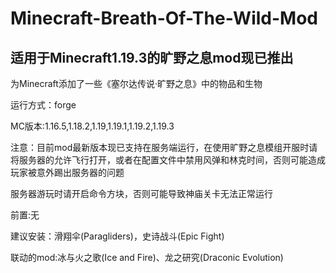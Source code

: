 # Minecraft-Breath-Of-The-Wild-Mod
## 适用于Minecraft1.19.3的旷野之息mod现已推出
为Minecraft添加了一些《塞尔达传说·旷野之息》中的物品和生物

运行方式：forge

MC版本:1.16.5,1.18.2,1.19,1.19.1,1.19.2,1.19.3

注意：目前mod最新版本现已支持在服务端运行，在使用旷野之息模组开服时请将服务器的允许飞行打开，或者在配置文件中禁用风弹和林克时间，否则可能造成玩家被意外踢出服务器的问题

服务器游玩时请开启命令方块，否则可能导致神庙关卡无法正常运行

前置:无

建议安装：滑翔伞(Paragliders)，史诗战斗(Epic Fight)

联动的mod:冰与火之歌(Ice and Fire)、龙之研究(Draconic Evolution)
